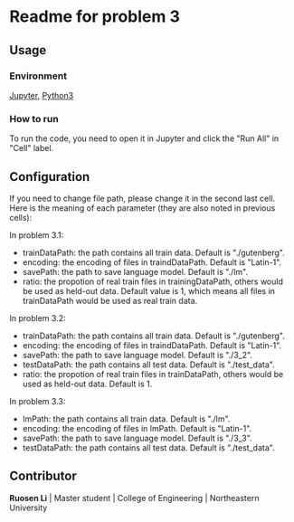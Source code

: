 # Readme for problem 3

## Usage

### Environment

[Jupyter](https://jupyter.org/), [Python3](https://www.python.org/downloads/)

### How to run

To run the code, you need to open it in Jupyter and click the "Run All" in "Cell" label.

## Configuration

If you need to change file path, please change it in the second last cell. Here is the meaning of each parameter (they are also noted in previous cells):

In problem 3.1:
* trainDataPath: the path contains all train data. Default is "./gutenberg".
* encoding: the encoding of files in traindDataPath. Default is "Latin-1".
* savePath: the path to save language model. Default is "./lm".
* ratio: the propotion of real train files in trainingDataPath, others would be used as held-out data. Default value is 1, which means all files in trainDataPath would be used as real train data.

In problem 3.2:
* trainDataPath: the path contains all train data. Default is "./gutenberg".
* encoding: the encoding of files in traindDataPath. Default is "Latin-1".
* savePath: the path to save language model. Default is "./3_2".
* testDataPath: the path contains all test data. Default is "./test_data".
* ratio: the propotion of real train files in trainDataPath, others would be used as held-out data. Default is 1.

In problem 3.3:
* lmPath: the path contains all train data. Default is "./lm".
* encoding: the encoding of files in lmPath. Default is "Latin-1".
* savePath: the path to save language model. Default is "./3_3".
* testDataPath: the path contains all test data. Default is "./test_data".

## Contributor

**Ruosen Li** | Master student | College of Engineering | Northeastern University
